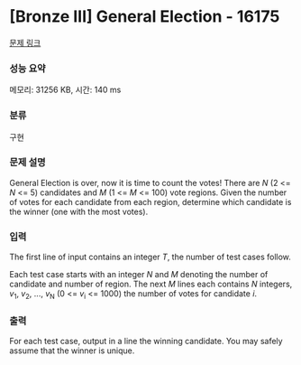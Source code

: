 # [Bronze III] General Election - 16175 

[문제 링크](https://www.acmicpc.net/problem/16175) 

### 성능 요약

메모리: 31256 KB, 시간: 140 ms

### 분류

구현

### 문제 설명

<p>General Election is over, now it is time to count the votes! There are <i>N</i> (2 <= <i>N</i> <= 5) candidates and <i>M</i> (1 <= <i>M</i> <= 100) vote regions. Given the number of votes for each candidate from each region, determine which candidate is the winner (one with the most votes). </p>

### 입력 

 <p>The first line of input contains an integer <i>T</i>, the number of test cases follow.</p>

<p>Each test case starts with an integer <i>N</i> and <i>M</i> denoting the number of candidate and number of region. The next <i>M</i> lines each contains <i>N</i> integers, <i>v</i><sub>1</sub>, <i>v</i><sub>2</sub>, ..., <i>v</i><sub>N</sub> (0 <= <i>v</i><sub>i</sub> <= 1000) the number of votes for candidate <i>i</i>.</p>

### 출력 

 <p>For each test case, output in a line the winning candidate. You may safely assume that the winner is unique.</p>

